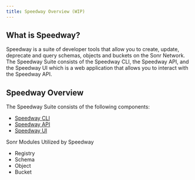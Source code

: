 ```yaml
---
title: Speedway Overview (WIP)
---
```

## What is Speedway?
Speedway is a suite of developer tools that allow you to create, update, deprecate and query schemas, objects and buckets on the Sonr Network. The Speedway Suite consists of the Speedway CLI, the Speedway API, and the Speedway UI which is a web application that allows you to interact with the Speedway API. 

## Speedway Overview
The Speedway Suite consists of the following components:
- [Speedway CLI](/speedway/cli/cli-overview)
- [Speedway API](/speedway/api/api-overview)
- [Speedway UI](/speedway/ui/ui-overview)

Sonr Modules Utilized by Speedway
- Registry
- Schema
- Object
- Bucket